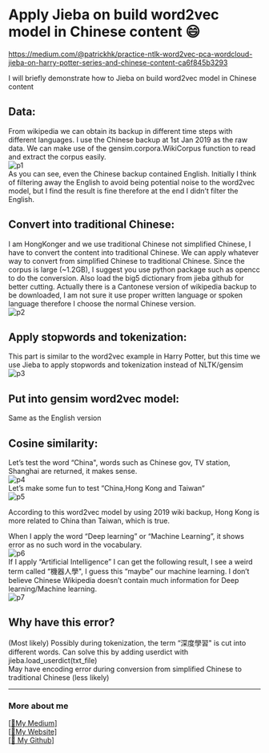 # Apply Jieba on build word2vec model in Chinese content :smile:
https://medium.com/@patrickhk/practice-ntlk-word2vec-pca-wordcloud-jieba-on-harry-potter-series-and-chinese-content-ca6f845b3293

I will briefly demonstrate how to Jieba on build word2vec model in Chinese content<br/>

## Data:
From wikipedia we can obtain its backup in different time steps with different languages. I use the Chinese backup at 1st Jan 2019 as the raw data. We can make use of the gensim.corpora.WikiCorpus function to read and extract the corpus easily.<br/>
![p1](https://cdn-images-1.medium.com/max/800/1*pmnrsiXH31_KQx5XHXcHpA.png)<br/>
As you can see, even the Chinese backup contained English. Initially I think of filtering away the English to avoid being potential noise to the word2vec model, but I find the result is fine therefore at the end I didn’t filter the English.<br/>

## Convert into traditional Chinese:
I am HongKonger and we use traditional Chinese not simplified Chinese, I have to convert the content into traditional Chinese. We can apply whatever way to convert from simplified Chinese to traditional Chinese. Since the corpus is large (~1.2GB), I suggest you use python package such as opencc to do the conversion. Also load the big5 dictionary from jieba github for better cutting. Actually there is a Cantonese version of wikipedia backup to be downloaded, I am not sure it use proper written language or spoken language therefore I choose the normal Chinese version.<br/>
![p2](https://cdn-images-1.medium.com/max/800/1*r7gJTpUR3-L8WsqAiqyhdA.png)

## Apply stopwords and tokenization:
This part is similar to the word2vec example in Harry Potter, but this time we use Jieba to apply stopwords and tokenization instead of NLTK/gensim<br/>
![p3](https://cdn-images-1.medium.com/max/800/1*c7qJjKcyxJQoFvB4nQuhEw.png)

## Put into gensim word2vec model:
Same as the English version

## Cosine similarity:
Let’s test the word “China", words such as Chinese gov, TV station, Shanghai are returned, it makes sense.<br/>
![p4](https://cdn-images-1.medium.com/max/800/1*-LAlD07BkmQiF-RRUpKiHw.png)<br/>
Let’s make some fun to test “China,Hong Kong and Taiwan“<br/>
![p5](https://cdn-images-1.medium.com/max/800/1*C-IDaD5F_0dBenET7_Jasw.png)<br/>

According to this word2vec model by using 2019 wiki backup, Hong Kong is more related to China than Taiwan, which is true.<br/>

When I apply the word “Deep learning” or “Machine Learning”, it shows error as no such word in the vocabulary.<br/>
![p6](https://cdn-images-1.medium.com/max/800/1*ZpbzBWM5Dnd3jSUWZ6glvA.png)<br/>
If I apply “Artificial Intelligence” I can get the following result, I see a weird term called “機器人學", I guess this “maybe” our machine learning. I don’t believe Chinese Wikipedia doesn’t contain much information for Deep learning/Machine learning.<br/>
![p7](https://cdn-images-1.medium.com/max/800/1*igFfPqR9SLW5OUrVOr5WSw.png)

## Why have this error?
(Most likely) Possibly during tokenization, the term “深度學習" is cut into different words. Can solve this by adding userdict with jieba.load_userdict(txt_file)<br/>
May have encoding error during conversion from simplified Chinese to traditional Chinese (less likely)

-------------------------------------------------------------------------------------------------------------------------------------
### More about me
[[:pencil:My Medium]](https://medium.com/@patrickhk)<br/>
[[:house_with_garden:My Website]](https://www.fiyeroleung.com/)<br/>
[[:space_invader:	My Github]](https://github.com/fiyero)<br/>
